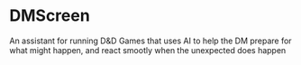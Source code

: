 # DMScreen
 An assistant for running D&D Games that uses AI to help the DM prepare for what might happen, and react smootly when the unexpected does happen
